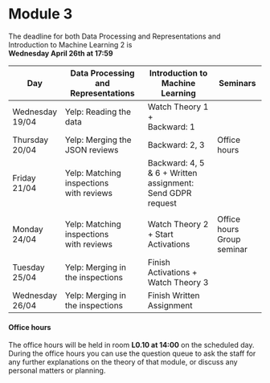 
# Module 3

The deadline for both Data Processing and Representations and Introduction to Machine Learning 2 is<br>**Wednesday April 26th at 17:59**

| Day                | Data Processing<br>and Representations | Introduction to<br>Machine Learning | Seminars          |
| ------------------ | ---------------------------- | ----------------------------------- | --------------------------- |
| Wednesday<br>19/04 | Yelp: Reading the data       | Watch Theory 1 +<br>Backward: 1     |                             |
| Thursday<br>20/04  | Yelp: Merging the JSON reviews | Backward: 2, 3                    | Office hours                |
| Friday<br>21/04    | Yelp: Matching inspections<br>with reviews | Backward: 4, 5 & 6 + Written<br>assignment: Send GDPR request |  |
|                    |                                            |                                                               |  |
| Monday<br>24/04    | Yelp: Matching inspections<br>with reviews | Watch Theory 2<br>+ Start Activations | Office hours<br>Group seminar|
| Tuesday<br>25/04   | Yelp: Merging in the inspections | Finish Activations +<br>Watch Theory 3 |                      |
| Wednesday<br>26/04 | Yelp: Merging in the inspections | Finish Written Assignment       |                             |



#### Office hours

The office hours will be held in room **L0.10 at 14:00** on the scheduled day. During the office hours you can use the question queue to ask the staff for any further explanations on the theory of that module, or discuss any personal matters or planning.

